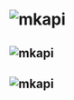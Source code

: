 # ![mkapi](mkapi.core.module|upper|link|plain)


## ![mkapi](mkapi.core.module.Module|)

## ![mkapi](mkapi.core.module.get_module|)
